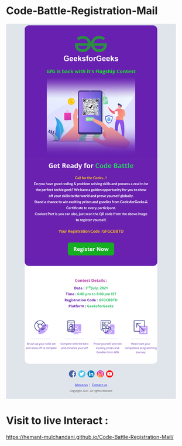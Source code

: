 # Code-Battle-Registration-Mail

![Mail Capture](Code%20Battle%20Registration%20Mail%20Capture.png)

# Visit to live Interact :

 https://hemant-mulchandani.github.io/Code-Battle-Registration-Mail/

